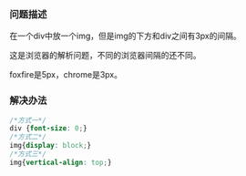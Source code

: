 ### 问题描述

在一个div中放一个img，但是img的下方和div之间有3px的间隔。

这是浏览器的解析问题，不同的浏览器间隔的还不同。

foxfire是5px，chrome是3px。



### 解决办法

```css
/*方式一*/
div {font-size: 0;}
/*方式二*/
img{display: block;}
/*方式三*/
img{vertical-align: top;}
```

